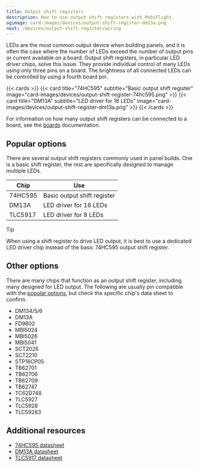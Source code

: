 ```yaml
---
title: Output shift registers
description: How to use output shift registers with MobiFlight.
ogimage: card-images/devices/output-shift-register-dm13a.png
next: /devices/output-shift-register/wiring
---
```


LEDs are the most common output device when building panels, and it is often the case where the number of LEDs exceed the number of output pins or current available on a board. Output shift registers, in particular LED driver chips, solve this issue. They provide individual control of many LEDs using only three pins on a board. The brightness of all connected LEDs can be controlled by using a fourth board pin.

{{< cards >}}
{{< card title="74HC595" subtitle="Basic output shift register" image="card-images/devices/output-shift-register-74hc595.png" >}}
{{< card title="DM13A" subtitle="LED driver for 16 LEDs" image="card-images/devices/output-shift-register-dm13a.png" >}}
{{< /cards >}}

For information on how many output shift registers can be connected to a board, see the [boards](/boards/) documentation.

## Popular options

There are several output shift registers commonly used in panel builds. One is a basic shift register, the rest are specifically designed to manage multiple LEDs.

| Chip    | Use                         |
| ------- | --------------------------- |
| 74HC595 | Basic output shift register |
| DM13A   | LED driver for 16 LEDs      |
| TLC5917 | LED driver for 8 LEDs       |

> [!TIP]
> When using a shift register to drive LED output, it is best to use a dedicated LED driver chip instead of the basic
> 74HC595 output shift register.

## Other options

There are many chips that function as an output shift register, including many designed for LED output. The following are usually pin compatible with the [popular options](#popular-options), but check the specific chip's data sheet to confirm.

- DM134/5/6
- DM13A
- FD9802
- MBI5024
- MBI5026
- MBI5041
- SCT2026
- SCT2210
- STP16CP05
- TB62701
- TB62706
- TB62709
- TB62747
- TC62D748
- TLC5927
- TLC5928
- TLC59283

## Additional resources

- [74HC595 datasheet](https://www.ti.com/lit/gpn/sn74hc595)
- [DM13A datasheet](https://www.alldatasheet.com/datasheet-pdf/pdf/307093/SITI/DM13A.html)
- [TLC5917 datasheet](https://www.ti.com/lit/gpn/tlc5917)
